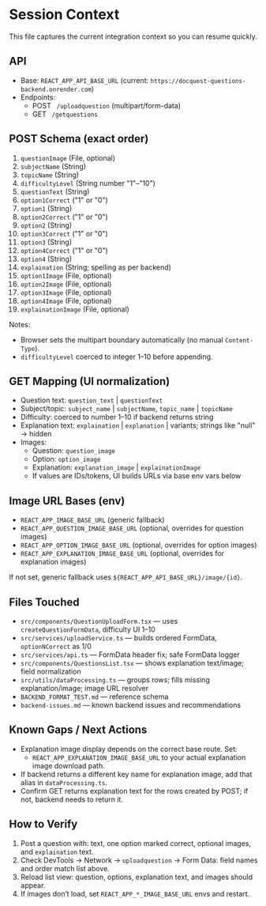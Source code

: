 # Session Context

This file captures the current integration context so you can resume quickly.

## API

- Base: `REACT_APP_API_BASE_URL` (current: `https://docquest-questions-backend.onrender.com`)
- Endpoints:
  - POST ` /uploadquestion` (multipart/form-data)
  - GET  ` /getquestions`

## POST Schema (exact order)

1. `questionImage` (File, optional)
2. `subjectName` (String)
3. `topicName` (String)
4. `difficultyLevel` (String number "1"–"10")
5. `questionText` (String)
6. `option1Correct` ("1" or "0")
7. `option1` (String)
8. `option2Correct` ("1" or "0")
9. `option2` (String)
10. `option3Correct` ("1" or "0")
11. `option3` (String)
12. `option4Correct` ("1" or "0")
13. `option4` (String)
14. `explaination` (String; spelling as per backend)
15. `option1Image` (File, optional)
16. `option2Image` (File, optional)
17. `option3Image` (File, optional)
18. `option4Image` (File, optional)
19. `explainationImage` (File, optional)

Notes:
- Browser sets the multipart boundary automatically (no manual `Content-Type`).
- `difficultyLevel` coerced to integer 1–10 before appending.

## GET Mapping (UI normalization)

- Question text: `question_text` | `questionText`
- Subject/topic: `subject_name` | `subjectName`, `topic_name` | `topicName`
- Difficulty: coerced to number 1–10 if backend returns string
- Explanation text: `explaination` | `explanation` | variants; strings like "null" → hidden
- Images:
  - Question: `question_image`
  - Option: `option_image`
  - Explanation: `explanation_image` | `explainationImage`
  - If values are IDs/tokens, UI builds URLs via base env vars below

## Image URL Bases (env)

- `REACT_APP_IMAGE_BASE_URL` (generic fallback)
- `REACT_APP_QUESTION_IMAGE_BASE_URL` (optional, overrides for question images)
- `REACT_APP_OPTION_IMAGE_BASE_URL` (optional, overrides for option images)
- `REACT_APP_EXPLANATION_IMAGE_BASE_URL` (optional, overrides for explanation images)

If not set, generic fallback uses `${REACT_APP_API_BASE_URL}/image/{id}`.

## Files Touched

- `src/components/QuestionUploadForm.tsx` — uses `createQuestionFormData`, difficulty UI 1–10
- `src/services/uploadService.ts` — builds ordered FormData, `optionNCorrect` as 1/0
- `src/services/api.ts` — FormData header fix; safe FormData logger
- `src/components/QuestionsList.tsx` — shows explanation text/image; field normalization
- `src/utils/dataProcessing.ts` — groups rows; fills missing explanation/image; image URL resolver
- `BACKEND_FORMAT_TEST.md` — reference schema
- `backend-issues.md` — known backend issues and recommendations

## Known Gaps / Next Actions

- Explanation image display depends on the correct base route. Set:
  - `REACT_APP_EXPLANATION_IMAGE_BASE_URL` to your actual explanation image download path.
- If backend returns a different key name for explanation image, add that alias in `dataProcessing.ts`.
- Confirm GET returns explanation text for the rows created by POST; if not, backend needs to return it.

## How to Verify

1. Post a question with: text, one option marked correct, optional images, and `explaination` text.
2. Check DevTools → Network → `uploadquestion` → Form Data: field names and order match list above.
3. Reload list view: question, options, explanation text, and images should appear.
4. If images don’t load, set `REACT_APP_*_IMAGE_BASE_URL` envs and restart.

